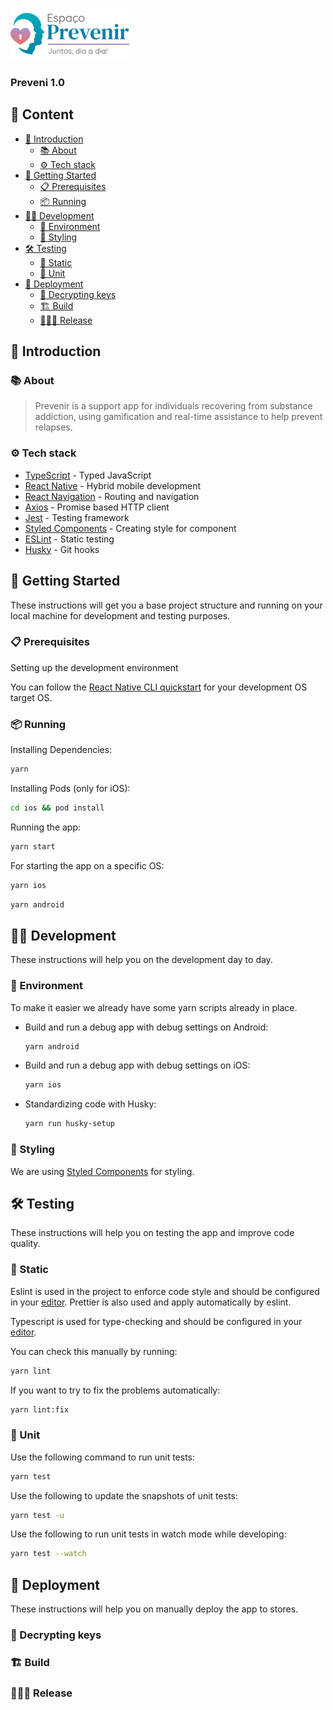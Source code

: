 ![Prevenir wallpaper](src/assets/prevenir.png)

### Preveni 1.0

## 🧾 Content

- [👮 Introduction](#-introduction)
  - [📚 About](#-about)
  - [⚙️ Tech stack](#-tech-stack)
- [👋 Getting Started](#-getting-started)
  - [📋 Prerequisites](#-prerequisites)
  - [📦 Running](#-running)
- [👩‍💻 Development](#-development)
  - [🌱 Environment](#-environment)
  - [💅 Styling](#-styling)
- [🛠 Testing](#-testing)
  - [🧹 Static](#-static)
  - [🔨 Unit](#-unit)
- [🚀 Deployment](#-deployment)
  - [🔑 Decrypting keys](#-decrypting-keys)
  - [🏗 Build](#-build)
  - [🚢🇮🇹 Release](#-release)

## 👮 Introduction

### 📚 About

> Prevenir is a support app for individuals recovering from substance addiction, using gamification and
> real-time assistance to help prevent relapses.

### ⚙ Tech stack

- [TypeScript](https://www.typescriptlang.org/) - Typed JavaScript
- [React Native](https://reactnative.dev/) - Hybrid mobile development
- [React Navigation](https://reactnavigation.org/) - Routing and navigation
- [Axios](https://www.apollographql.com/docs/react/) - Promise based HTTP client
- [Jest](https://jestjs.io/) - Testing framework
- [Styled Components](https://styled-components.com/) - Creating style for component
- [ESLint](https://eslint.org/) - Static testing
- [Husky](https://typicode.github.io/husky/) - Git hooks

## 👋 Getting Started

These instructions will get you a base project structure and running on your local machine for development and testing purposes.

### 📋 Prerequisites

Setting up the development environment

You can follow the [React Native CLI quickstart](https://reactnative.dev/docs/environment-setup) for your development OS
target OS.

### 📦 Running

Installing Dependencies:

```bash
yarn
```

Installing Pods (only for iOS):

```bash
cd ios && pod install
```

Running the app:

```bash
yarn start
```

For starting the app on a specific OS:

```bash
yarn ios
```

```bash
yarn android
```

## 👩‍💻 Development

These instructions will help you on the development day to day.

### 🌱 Environment

To make it easier we already have some yarn scripts already in place.

- Build and run a debug app with debug settings on Android:

  ```bash
  yarn android
  ```

- Build and run a debug app with debug settings on iOS:

  ```bash
  yarn ios
  ```

- Standardizing code with Husky:

  ```bash
  yarn run husky-setup
  ```

### 💅 Styling

We are using [Styled Components](https://styled-components.com/) for styling.

## 🛠 Testing

These instructions will help you on testing the app and improve code quality.

### 🧹 Static

Eslint is used in the project to enforce code style and should be configured in
your [editor](https://eslint.org/docs/user-guide/integrations). Prettier is also used and apply automatically by eslint.

Typescript is used for type-checking and should be configured in
your [editor](https://github.com/Microsoft/TypeScript/wiki/TypeScript-Editor-Support).

You can check this manually by running:

```bash
yarn lint
```

If you want to try to fix the problems automatically:

```bash
yarn lint:fix
```

### 🔨 Unit

Use the following command to run unit tests:

```bash
yarn test
```

Use the following to update the snapshots of unit tests:

```bash
yarn test -u
```

Use the following to run unit tests in watch mode while developing:

```bash
yarn test --watch
```

## 🚀 Deployment

These instructions will help you on manually deploy the app to stores.

### 🔑 Decrypting keys

### 🏗 Build

### 🚢🇮🇹 Release
